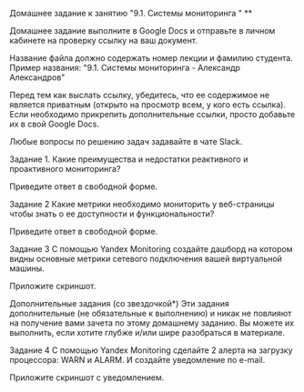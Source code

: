 Домашнее задание к занятию "9.1. Системы мониторинга "
**

Домашнее задание выполните в Google Docs и отправьте в личном кабинете на проверку ссылку на ваш документ.

Название файла должно содержать номер лекции и фамилию студента. Пример названия: "9.1. Системы мониторинга - Александр Александров"

Перед тем как выслать ссылку, убедитесь, что ее содержимое не является приватным (открыто на просмотр всем, у кого есть ссылка). Если необходимо прикрепить дополнительные ссылки, просто добавьте их в свой Google Docs.

Любые вопросы по решению задач задавайте в чате Slack.

Задание 1.
Какие преимущества и недостатки реактивного и проактивного мониторинга?

Приведите ответ в свободной форме.

Задание 2
Какие метрики необходимо мониторить у веб-страницы чтобы знать о ее доступности и функциональности?

Приведите ответ в свободной форме.

Задание 3
С помощью Yandex Monitoring создайте дашборд на котором видны основные метрики сетевого подключения вашей виртуальной машины.

Приложите скриншот.



Дополнительные задания (со звездочкой*)
Эти задания дополнительные (не обязательные к выполнению) и никак не повлияют на получение вами зачета по этому домашнему заданию. Вы можете их выполнить, если хотите глубже и/или шире разобраться в материале.

Задание 4
С помощью Yandex Monitoring сделайте 2 алерта на загрузку процессора: WARN и ALARM. И создайте уведомление по e-mail.

Приложите скриншот с уведомлением.
